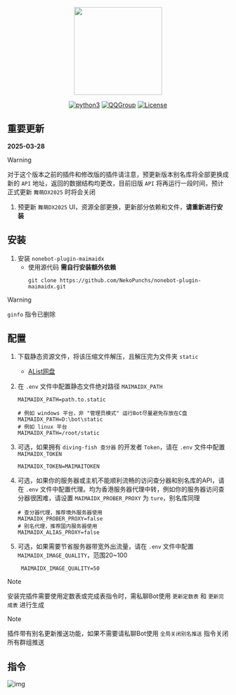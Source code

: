 <div align='center'>

<a><img src='https://raw.githubusercontent.com/Yuri-YuzuChaN/nonebot-plugin-maimaidx/master/favicon.png' width='200px' height='200px' akt='maimaidx'></a>

[![python3](https://img.shields.io/badge/python-3.9+-blue.svg)](https://www.python.org/)
[![QQGroup](https://img.shields.io/badge/QQGroup-Join-blue)](https://qm.qq.com/q/gDIf3fGSPe)
[![License](https://img.shields.io/badge/license-MIT-blue.svg)](https://opensource.org/licenses/MIT)

</div>

## 重要更新

**2025-03-28**

> [!WARNING]
> 对于这个版本之前的插件和修改版的插件请注意，预更新版本别名库将全部更换成新的 `API` 地址，返回的数据结构均更改，目前旧版 `API` 将再运行一段时间，预计正式更新 `舞萌DX2025` 时将会关闭

1. 预更新 `舞萌DX2025` UI，资源全部更换，更新部分依赖和文件，**请重新进行安装**

## 安装

1. 安装 `nonebot-plugin-maimaidx`
    - 使用源代码 **需自行安装额外依赖**
        ``` git
        git clone https://github.com/NekoPunchs/nonebot-plugin-maimaidx.git
        ```

> [!WARNING]
> `ginfo` 指令已删除

## 配置
   
1. 下载静态资源文件，将该压缩文件解压，且解压完为文件夹 `static`
   - [AList网盘](https://shadowdr.cn/disk/maimaiDX)

2. 在 `.env` 文件中配置静态文件绝对路径 `MAIMAIDX_PATH`

    ``` dotenv
    MAIMAIDX_PATH=path.to.static

    # 例如 windows 平台，非 "管理员模式" 运行Bot尽量避免存放在C盘
    MAIMAIDX_PATH=D:\bot\static
    # 例如 linux 平台
    MAIMAIDX_PATH=/root/static
    ```

3. 可选，如果拥有 `diving-fish 查分器` 的开发者 `Token`，请在 `.env` 文件中配置 `MAIMAIDX_TOKEN`
   
    ``` dotenv
    MAIMAIDX_TOKEN=MAIMAITOKEN
    ```

4. 可选，如果你的服务器或主机不能顺利流畅的访问查分器和别名库的API，请在 `.env` 文件中配置代理。均为香港服务器代理中转，例如你的服务器访问查分器很困难，请设置 `MAIMAIDX_PROBER_PROXY` 为 `ture`，别名库同理

    ``` dotenv
    # 查分器代理，推荐境外服务器使用
    MAIMAIDX_PROBER_PROXY=false
    # 别名代理，推荐国内服务器使用
    MAIMAIDX_ALIAS_PROXY=false
    ```
5. 可选，如果需要节省服务器带宽外出流量，请在 `.env` 文件中配置 `MAIMAIDX_IMAGE_QUALITY`，范围20~100

   ``` dotenv
    MAIMAIDX_IMAGE_QUALITY=50
    ```

> [!NOTE]
> 安装完插件需要使用定数表或完成表指令时，需私聊Bot使用 `更新定数表` 和 `更新完成表` 进行生成

> [!NOTE]
> 插件带有别名更新推送功能，如果不需要请私聊Bot使用 `全局关闭别名推送` 指令关闭所有群组推送

## 指令

![img](https://raw.githubusercontent.com/Yuri-YuzuChaN/nonebot-plugin-maimaidx/master/nonebot_plugin_maimaidx/maimaidxhelp.png)
